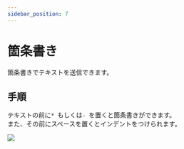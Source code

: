 ```yaml
---
sidebar_position: 7
---
```


# 箇条書き

箇条書きでテキストを送信できます。

## 手順

テキストの前に`* `もしくは`- `を置くと箇条書きができます。   
また、その前にスペースを置くとインデントをつけられます。

<div style={{ display: 'flex', justifyContent: 'center', alignItems: 'center' }}>
  <img 
    src={require("./img/itemized-text.webp").default} 
    style={{ transform: 'scale(1.2)' }} 
  />
</div>
